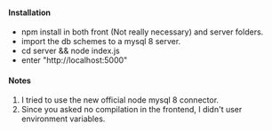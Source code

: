 #### Installation
* npm install in both front (Not really necessary) and server folders.
* import the db schemes to a mysql 8 server.
* cd server && node index.js
* enter "http://localhost:5000"

#### Notes
1. I tried to use the new official node mysql 8 connector.
2. Since you asked no compilation in the frontend, I didn't user environment variables.